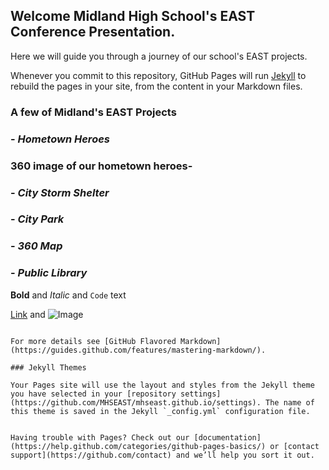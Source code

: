 ## Welcome Midland High School's EAST Conference Presentation.

Here we will guide you through a journey of our school's EAST projects.

Whenever you commit to this repository, GitHub Pages will run [Jekyll](https://jekyllrb.com/) to rebuild the pages in your site, from the content in your Markdown files.

### A few of Midland's EAST Projects


### - *Hometown Heroes*
### 360 image of our hometown heroes-
<script src="//360.vizor.io/scripts/embed.js" data-vizorurl="https://360.vizor.io/embed/v/yn9jp" ></script>

### - *City Storm Shelter*
### - *City Park*
### - *360 Map*
### - *Public Library*



**Bold** and _Italic_ and `Code` text

[Link](url) and ![Image](src)
```

For more details see [GitHub Flavored Markdown](https://guides.github.com/features/mastering-markdown/).

### Jekyll Themes

Your Pages site will use the layout and styles from the Jekyll theme you have selected in your [repository settings](https://github.com/MHSEAST/mhseast.github.io/settings). The name of this theme is saved in the Jekyll `_config.yml` configuration file.


Having trouble with Pages? Check out our [documentation](https://help.github.com/categories/github-pages-basics/) or [contact support](https://github.com/contact) and we’ll help you sort it out.
